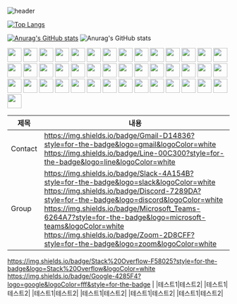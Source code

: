




![header](https://capsule-render.vercel.app/api?type=waving&color=gradient&height=200&section=header&text=hello😀&fontSize=80&fontColor=ffffff)

[![Top Langs](https://github-readme-stats.vercel.app/api/top-langs/?username=sumintmin)](https://github.com/anuraghazra/github-readme-stats)

[![Anurag's GitHub stats](https://github-readme-stats.vercel.app/api?username=sumintmin)](https://github.com/anuraghazra/github-readme-stats)
![Anurag's GitHub stats](https://github-readme-stats.vercel.app/api?username=sumintmin&hide=contribs,prs&show_icons=true&theme=blue)


<img height="32" width="32" src="https://cdn.simpleicons.org/github" />
<img height="32" width="32" src="https://cdn.simpleicons.org/react/61DAFB" />
<img height="32" width="32" src="https://cdn.simpleicons.org/nodedotjs/5FA04E" />
<img height="32" width="32" src="https://cdn.simpleicons.org/intellijidea/000000" />
<img height="32" width="32" src="https://cdn.simpleicons.org/javascript/F7DF1E" />
<img height="32" width="32" src="https://cdn.simpleicons.org/spring/6DB33F" />
<img height="32" width="32" src="https://cdn.simpleicons.org/jupyter/F37626" />
<img height="32" width="32" src="https://cdn.simpleicons.org/typescript/3178C6" />
<img height="32" width="32" src="https://cdn.simpleicons.org/html5/E34F26/eee" />
<img height="32" width="32" src="https://cdn.simpleicons.org/css3/1572B6/_" />
<img height="32" width="32" src="https://cdn.simpleicons.org/springboot/6DB33F/_" />
<img height="32" width="32" src="https://cdn.simpleicons.org/springsecurity/6DB33F/_" />
<img height="32" width="32" src="https://cdn.simpleicons.org/python/3776AB" />
<img height="32" width="32" src="https://cdn.simpleicons.org/cplusplus/00599C" />
<img height="32" width="32" src="https://cdn.simpleicons.org/xml/005FAD" />
<img height="32" width="32" src="https://cdn.simpleicons.org/r/276DC3" />
<img height="32" width="32" src="https://cdn.simpleicons.org/tistory/000000" />
<img height="32" width="32" src="https://cdn.simpleicons.org/bootstrap/7952B3" />
<img height="32" width="32" src="https://cdn.simpleicons.org/jquery/0769AD" />
<img height="32" width="32" src="https://cdn.simpleicons.org/ngrok/1F1E37" />
<img height="32" width="32" src="https://cdn.simpleicons.org/redmine/B32024" />
<img height="32" width="32" src="https://cdn.simpleicons.org/redux/764ABC" />
<img height="32" width="32" src="https://cdn.simpleicons.org/eclipseide/2C2255" />
<img height="32" width="32" src="https://cdn.simpleicons.org/amazonwebservices/232F3E" />
<img height="32" width="32" src="https://cdn.simpleicons.org/mysql/4479A1" />
<img height="32" width="32" src="https://cdn.simpleicons.org/postgresql/4169E1" />
<img height="32" width="32" src="https://cdn.simpleicons.org/slack/4A154B" />
<img height="32" width="32" src="https://cdn.simpleicons.org/linux/FCC624" />
<img height="32" width="32" src="https://cdn.simpleicons.org/linuxmint/86BE43" />
<img height="32" width="32" src="https://cdn.simpleicons.org/virtualbox/2F61B4" />
<img height="32" width="32" src="https://cdn.simpleicons.org/gradle/2F61B4" />
<img height="32" width="32" src="https://cdn.simpleicons.org/sublimetext/FF9800" />
<img height="32" width="32" src="https://cdn.simpleicons.org/googlecolab/F9AB00" />
<img height="32" width="32" src="https://cdn.simpleicons.org/pycharm/000000" />
<img height="32" width="32" src="https://cdn.simpleicons.org/apachetomcat/F8DC75" />
<img height="32" width="32" src="https://cdn.simpleicons.org/docker/2496ED" />
<img height="32" width="32" src="https://cdn.simpleicons.org/tailwindcss/06B6D4" />
<img height="32" width="32" src="https://cdn.simpleicons.org/gitforwindows/80B3FF" />
<img height="32" width="32" src="https://cdn.simpleicons.org/googlecolab/F9AB00" />
<img height="32" width="32" src="https://cdn.simpleicons.org/slack/4A154B" />
<img height="32" width="32" src="https://cdn.simpleicons.org/slack/4A154B" />
<img height="32" width="32" src="https://cdn.simpleicons.org/slack/4A154B" />
<img height="32" width="32" src="https://cdn.simpleicons.org/slack/4A154B" />


|제목|내용|
|------|---|
|Contact|https://img.shields.io/badge/Gmail-D14836?style=for-the-badge&logo=gmail&logoColor=white 	https://img.shields.io/badge/Line-00C300?style=for-the-badge&logo=line&logoColor=white|
|Group|https://img.shields.io/badge/Slack-4A154B?style=for-the-badge&logo=slack&logoColor=white https://img.shields.io/badge/Discord-7289DA?style=for-the-badge&logo=discord&logoColor=white https://img.shields.io/badge/Microsoft_Teams-6264A7?style=for-the-badge&logo=microsoft-teams&logoColor=white https://img.shields.io/badge/Zoom-2D8CFF?style=for-the-badge&logo=zoom&logoColor=white
 https://img.shields.io/badge/Stack%20Overflow-F58025?style=for-the-badge&logo=Stack%20Overflow&logoColor=white https://img.shields.io/badge/Google-4285F4?logo=google&logoColor=fff&style=for-the-badge
 |
|테스트1|테스트2|
|테스트1|테스트2|
|테스트1|테스트2|
|테스트1|테스트2|
|테스트1|테스트2|
|테스트1|테스트2|










<!--
**sumintmin/sumintmin** is a ✨ _special_ ✨ repository because its `README.md` (this file) appears on your GitHub profile.

Here are some ideas to get you started:

- 🔭 I’m currently working on ...
- 🌱 I’m currently learning ...
- 👯 I’m looking to collaborate on ...
- 🤔 I’m looking for help with ...
- 💬 Ask me about ...
- 📫 How to reach me: ...
- 😄 Pronouns: ...
- ⚡ Fun fact: ...
-->
